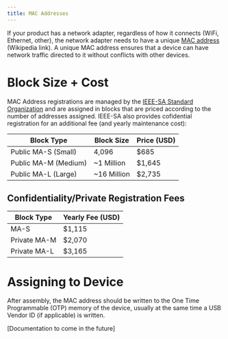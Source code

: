 ```yaml
---
title: MAC Addresses
---
```


If your product has a network adapter, regardless of how it connects (WiFi, Ethernet, other), the network adapter needs to have a unique [MAC address](https://www.wikiwand.com/en/MAC_address) (Wikipedia link). A unique MAC address ensures that a device can have network traffic directed to it without conflicts with other devices.

# Block Size + Cost

MAC Address registrations are managed by the [IEEE-SA Standard Organization](http://standards.ieee.org/main/regauth/grpmac/) and are assigned in blocks that are priced according to the number of addresses assigned. IEEE-SA also provides cofidential registration for an additional fee (and yearly maintenance cost):

| Block Type | Block Size | Price (USD)|
|------------|------------|------|
| Public MA-S (Small) | 4,096 | $685|
| Public MA-M (Medium) | ~1 Million | $1,645|
| Public MA-L (Large) | ~16 Million | $2,735|

## Confidentiality/Private Registration Fees

| Block Type | Yearly Fee (USD)|
|------------|------|
| MA-S | $1,115 |
| Private MA-M | $2,070 |
| Private MA-L | $3,165 |

# Assigning to Device

After assembly, the MAC address should be written to the One Time Programmable (OTP) memory of the device, usually at the same time a USB Vendor ID (if applicable) is written.

[Documentation to come in the future]
